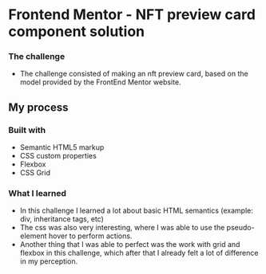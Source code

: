 # Frontend Mentor - NFT preview card component solution
### The challenge

- The challenge consisted of making an nft preview card, 
based on the model provided by the FrontEnd Mentor website.

## My process

### Built with

- Semantic HTML5 markup
- CSS custom properties
- Flexbox
- CSS Grid

### What I learned

- In this challenge I learned a lot about basic HTML semantics (example: div, inheritance tags, etc)
- The css was also very interesting, where I was able to use the pseudo-element hover to perform actions.
- Another thing that I was able to perfect was the work with grid and flexbox in this challenge, which after that I already felt a lot of difference in my perception.
